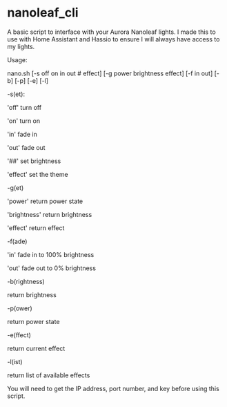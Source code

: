 # nanoleaf_cli
A basic script to interface with your Aurora Nanoleaf lights. I made this to use with Home Assistant and Hassio to ensure I will always have access to my lights.

Usage:

nano.sh [-s off on in out # effect] [-g power brightness effect] [-f in out] [-b] [-p] [-e] [-l]

-s(et):

  'off' turn off
  
  'on' turn on
  
  'in' fade in
  
  'out' fade out
  
  '##' set brightness
  
  'effect' set the theme

-g(et)

  'power' return power state
  
  'brightness' return brightness
  
  'effect' return effect

-f(ade)

  'in' fade in to 100% brightness
  
  'out' fade out to 0% brightness

-b(rightness)

  return brightness

-p(ower)

  return power state

-e(ffect)

  return current effect

-l(ist)

  return list of available effects


You will need to get the IP address, port number, and key before using this script.
